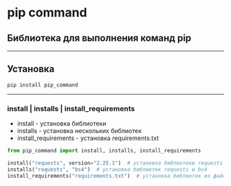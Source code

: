 <h1>pip command</h1>
<h2>Библиотека для выполнения команд pip</h2>

***
<h2>Установка</h2>

    pip install pip_command
***


<h3>install | installs | install_requirements</h3>

 * install - установка библиотеки
 * installs - установка нескольких библиотек
 * install_requirements - установка requirements.txt
```python
from pip_command import install, installs, install_requirements

install("requests", version="2.25.1")  # установка библиотеки requests
installs("requests", "bs4")  # установка библиотек requests и bs4
install_requirements("requirements.txt")  # установка библиотек из файла requirements.txt
```
